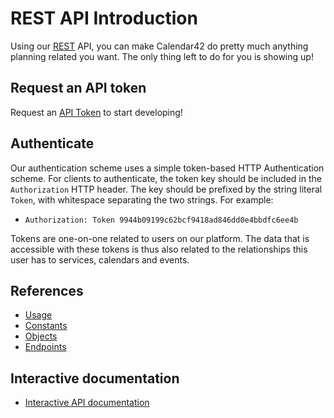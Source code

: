 # REST API Introduction

Using our [REST](http://en.wikipedia.org/wiki/Representational_state_transfer) API, you can make Calendar42 do pretty much anything planning related you want. The only thing left to do for you is showing up!

## Request an API token

Request an [API Token](/rest-api/api-tokens/) to start developing!

## Authenticate

Our authentication scheme uses a simple token-based HTTP Authentication scheme. For clients to authenticate, the token key should be included in the `Authorization` HTTP header. The key should be prefixed by the string literal `Token`, with whitespace separating the two strings. For example:

* `Authorization: Token 9944b09199c62bcf9418ad846dd0e4bbdfc6ee4b`

Tokens are one-on-one related to users on our platform. The data that is accessible with these tokens is thus also related to the relationships this user has to services, calendars and events. 

## References

* [Usage](/rest-api/usage/)
* [Constants](/rest-api/constants/)
* [Objects](/rest-api/objects/)
* [Endpoints](/rest-api/endpoints/)

## Interactive documentation

* [Interactive API documentation](https://calendar42.com/api)
